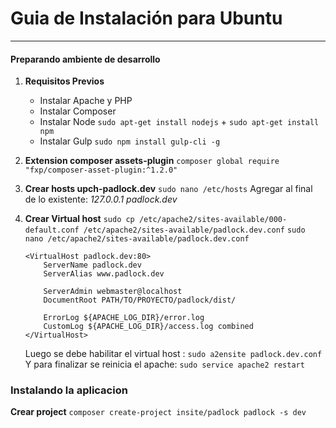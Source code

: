 # **Guia de Instalación para Ubuntu**
* * *
#### Preparando ambiente de desarrollo
1.  **Requisitos Previos**
    - Instalar Apache y PHP 
    - Instalar Composer  
    - Instalar Node `sudo apt-get install nodejs` + `sudo apt-get install npm`
    - Instalar Gulp `sudo npm install gulp-cli -g`
2. **Extension composer assets-plugin**
    `composer global require "fxp/composer-asset-plugin:^1.2.0"`
3.  **Crear hosts upch-padlock.dev**
    `sudo nano /etc/hosts`
    Agregar al final de lo existente: _127.0.0.1 padlock.dev_
4.  **Crear Virtual host**
    `sudo cp /etc/apache2/sites-available/000-default.conf /etc/apache2/sites-available/padlock.dev.conf`
    `sudo nano /etc/apache2/sites-available/padlock.dev.conf`
     
        <VirtualHost padlock.dev:80>
            ServerName padlock.dev
            ServerAlias www.padlock.dev
    
            ServerAdmin webmaster@localhost
            DocumentRoot PATH/TO/PROYECTO/padlock/dist/
    
            ErrorLog ${APACHE_LOG_DIR}/error.log
            CustomLog ${APACHE_LOG_DIR}/access.log combined
        </VirtualHost>

    Luego se debe habilitar el virtual host : `sudo a2ensite padlock.dev.conf`
    Y para finalizar se reinicia el apache: `sudo service apache2 restart`

### Instalando la aplicacion
**Crear project** `composer create-project insite/padlock padlock -s dev`


